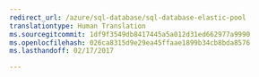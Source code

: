 ```yaml
---
redirect_url: /azure/sql-database/sql-database-elastic-pool
translationtype: Human Translation
ms.sourcegitcommit: 1df9f3549db8417445a5a012d31ed662977a9990
ms.openlocfilehash: 026ca8315d9e29ea45ffaae1899b34cb8bda8576
ms.lasthandoff: 02/17/2017

--- 
```

